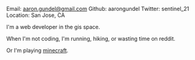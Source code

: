 Email:    aaron.gundel@gmail.com
Github: aarongundel
Twitter: sentinel_21
Location: San Jose, CA

I'm a web developer in the gis space.  

When I'm not coding, I'm running, hiking, or wasting time on reddit.

Or I'm playing [minecraft](http://www.minecraft.net).
